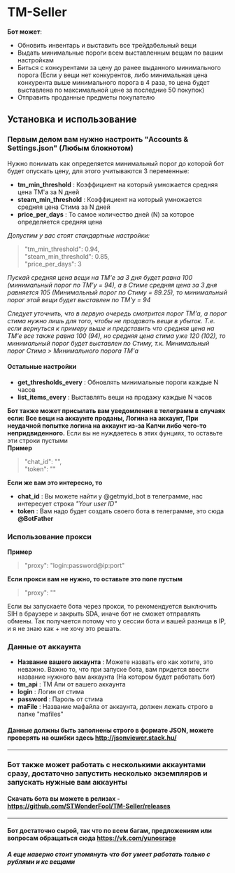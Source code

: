 # TM-Seller

**Бот может**:
* Обновить инвентарь и выставить все трейдабельный вещи
* Выдать минимальные пороги всем выставленным вещам по вашим настройкам
* Биться с конкурентами за цену до ранее выданного минимального порога (Если у вещи нет конкурентов, либо минимальная цена конкурента выше минимального порога в 4 раза, то цена будет выставлена по максимальной цене за последние 50 покупок)
* Отправить проданные предметы покупателю

## Установка и использование
### Первым делом вам нужно настроить "Accounts & Settings.json" (Любым блокнотом)
Нужно понимать как определяется минимальный порог до которой бот будет опускать цену, для этого учитываются 3 переменные:
* **tm_min_threshold** : Коэффициент на который умножается средняя цена TM'a за N дней
* **steam_min_threshold** : Коэффициент на который умножается средняя цена Стима за N дней
* **price_per_days** : То самое количество дней (N) за которое определяется средняя цена

*Допустим у вас стоят стандартные настройки:*

> "tm_min_threshold": 0.94,  
>  "steam_min_threshold": 0.85,  
>  "price_per_days": 3

*Пускай средняя цена вещи на TM'е за 3 дня будет равна 100 (минимальный порог по TM'у = 94), а в Стиме средняя цена за 3 дня равняется 105 (Минимальный порог по Стиму = 89.25), то минимальный порог этой вещи будет выставлен по TM'у = 94*

*Следует уточнить, что в первую очередь смотрится порог ТМ'a, а порог стима нужно лишь для того, чтобы не продавать вещи в убыток. Т.е. если вернуться к примеру выше и представить что средняя цена на ТМ'е все также равна 100 (94), но средняя цена стима уже 120 (102), то минимальный порог будет выставлен по Стиму, т.к. Минимальный порог Стима > Минимального порога ТМ'a*

#### Остальные настройки
* **get_thresholds_every** : Обновлять минимальные пороги каждые N часов
* **list_items_every** : Выставлять вещи на продажу каждые N часов  

**Бот также может присылать вам уведомления в телеграмм в случаях если: Все вещи на аккаунте проданы, Логина на аккаунт, При неудачной попытке логина на аккаунт из-за Капчи либо чего-то непридвиденного.** Если вы не нуждаетесь в этих фунциях, то оставьте эти строки пустыми  
**Пример**
>"chat_id": "",  
>"token": ""  

**Если же вам это интересно, тo**  
* **chat_id** : Вы можете найти у @getmyid_bot в телеграмме, нас интересует строка *"Your user ID"*
* **token** : Вам надо будет создать своего бота в телеграмме, это сюда **@BotFather**

### Использование прокси
**Пример**
>"proxy": "login:password@ip:port"  

**Если прокси вам не нужно, то оставьте это поле пустым**
>"proxy": ""

Если вы запускаете бота через прокси, то рекомендуется выключить SIH в браузере и закрыть SDA, иначе бот не сможет отправлять обмены.
Так получается потому что у сессии бота и вашей разница в IP, и я не знаю как + не хочу это решать.

### Данные от аккаунта
* **Название вашего аккаунта** : Можете назвать его как хотите, это неважно. Важно то, что при запуске бота, вам придется ввести название нужного вам аккаунта (На котором будет работать бот)
* **tm_api** : ТМ Апи от вашего аккаунта
* **login** : Логин от стима
* **password** : Пароль от стима
* **maFile** : Название мафайла от аккаунта, должен лежать строго в папке "mafiles"  

#### Данные должны быть заполнены строго в формате JSON, можете проверять на ошибки здесь http://jsonviewer.stack.hu/

***

### Бот также может работать с несколькими аккаунтами сразу, достаточно запустить несколько экземпляров и запускать нужные вам аккаунты
#### Скачать бота вы можете в релизах - https://github.com/STWonderFool/TM-Seller/releases

***

#### Бот достаточно сырой, так что по всем багам, предложениям или вопросам обращаться сюда https://vk.com/yunosrage
##### А еще наверно стоит упомянуть что бот умеет работать только с рублями и кс вещами
